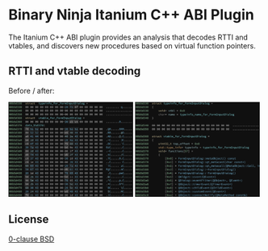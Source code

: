 # Binary Ninja Itanium C++ ABI Plugin

The Itanium C++ ABI plugin provides an analysis that decodes RTTI and vtables, and discovers new procedures based on virtual function pointers.

## RTTI and vtable decoding

Before / after:

<img src="doc/vtable-before.png" width="49%"> <img src="doc/vtable-after.png" width="49%">

## License

[0-clause BSD](LICENSE-0BSD.txt)
